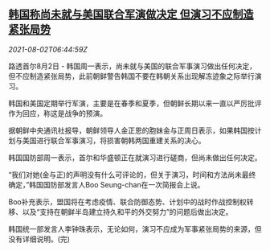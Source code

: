 <!--1627887662000-->
[韩国称尚未就与美国联合军演做决定 但演习不应制造紧张局势](https://cn.reuters.com/article/south-korea-north-0802-mon-idCNKBS2F30KE)
------

<div><i>2021-08-02T06:44:59Z</i></div><p>路透首尔8月2日 - 韩国周一表示，尚未就与美国的联合军事演习做出任何决定，但不应制造紧张局势，此前朝鲜警告韩国不要在韩朝关系出现解冻迹象之际举行演习。</p><p>韩国和美国定期举行军演，主要是在春季和夏季，但朝鲜长期以来一直以严厉批评作为回应，称这是战争的预演。</p><p>据朝鲜中央通讯社报导，朝鲜领导人金正恩的胞妹金与正周日表示，如果韩国按计划与美国进行联合军事演习，将损害朝韩两国重建关系的决心。</p><p>韩国国防部周一表示，首尔和华盛顿正在就演习进行磋商，但尚未做出任何决定。</p><p>“我们对她(金与正)的声明没有什么可评论的，但关于演习，时间和方法尚未最终确定，”韩国国防部发言人Boo Seung-chan在一次简报会上说。</p><p>Boo补充表示，盟国将在考虑疫情、联合防御态势、计划中的战时作战控制权转移、以及“支持在朝鲜半岛建立持久和平的外交努力”的问题后做出决定。</p><p>韩国统一部发言人李钟珠表示，无论如何，演习不应成为军事紧张局势的来源，但没有详细说明。(完)</p>
